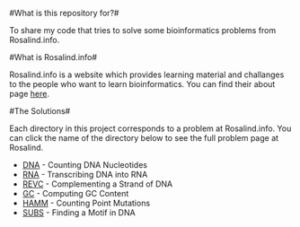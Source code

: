 #What is this repository for?#

To share my code that tries to solve some bioinformatics problems from Rosalind.info.

#What is Rosalind.info#

Rosalind.info is a website which provides learning material and challanges to the people who want to learn bioinformatics. You can find their about page [here](http://rosalind.info/about/).

#The Solutions#

Each directory in this project corresponds to a problem at Rosalind.info. You can click the name of the directory below to see the full problem page at Rosalind.

* [DNA](http://rosalind.info/problems/dna/) - Counting DNA Nucleotides
* [RNA](http://rosalind.info/problems/rna/) - Transcribing DNA into RNA
* [REVC](http://rosalind.info/problems/revc/) - Complementing a Strand of DNA
* [GC](http://rosalind.info/problems/gc/) - Computing GC Content
* [HAMM](http://rosalind.info/problems/hamm/) - Counting Point Mutations
* [SUBS](http://rosalind.info/problems/subs/) - Finding a Motif in DNA
